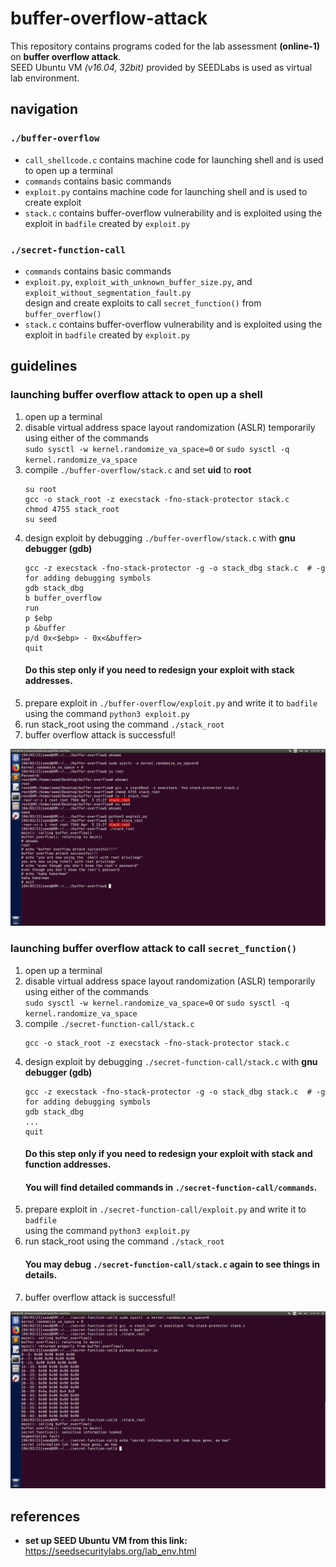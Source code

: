 # buffer-overflow-attack  
This repository contains programs coded for the lab assessment **(online-1)** on **buffer overflow attack**.  
SEED Ubuntu VM *(v16.04, 32bit)* provided by SEEDLabs is used as virtual lab environment.  
## navigation  
### `./buffer-overflow`  
- `call_shellcode.c` contains machine code for launching shell and is used to open up a terminal  
- `commands` contains basic commands  
- `exploit.py` contains machine code for launching shell and is used to create exploit  
- `stack.c` contains buffer-overflow vulnerability and is exploited using the exploit in `badfile` created by `exploit.py`  

### `./secret-function-call`  
- `commands` contains basic commands  
- `exploit.py`, `exploit_with_unknown_buffer_size.py`, and `exploit_without_segmentation_fault.py`  
  design and create exploits to call `secret_function()` from `buffer_overflow()`  
- `stack.c` contains buffer-overflow vulnerability and is exploited using the exploit in `badfile` created by `exploit.py`  
## guidelines  
### launching buffer overflow attack to open up a shell  
1. open up a terminal  
2. disable virtual address space layout randomization (ASLR) temporarily using either of the commands  
   `sudo sysctl -w kernel.randomize_va_space=0` or `sudo sysctl -q kernel.randomize_va_space`  
3. compile `./buffer-overflow/stack.c` and set **uid** to **root**  
   ```
   su root
   gcc -o stack_root -z execstack -fno-stack-protector stack.c
   chmod 4755 stack_root
   su seed
   ```  
4. design exploit by debugging `./buffer-overflow/stack.c` with **gnu debugger (gdb)**  
   ```
   gcc -z execstack -fno-stack-protector -g -o stack_dbg stack.c  # -g for adding debugging symbols
   gdb stack_dbg
   b buffer_overflow
   run
   p $ebp
   p &buffer
   p/d 0x<$ebp> - 0x<&buffer>
   quit
   ```  
   #### Do this step only if you need to redesign your exploit with stack addresses.  
5. prepare exploit in `./buffer-overflow/exploit.py` and write it to `badfile`  
   using the command `python3 exploit.py`  
6. run stack_root using the command `./stack_root`  
7. buffer overflow attack is successful!  

![alt text](https://github.com/FromSaffronCity/computer-security-sessional/blob/main/buffer-overflow-attack/res/buffer-overlow-attack.png?raw=true)  

### launching buffer overflow attack to call `secret_function()`  
1. open up a terminal  
2. disable virtual address space layout randomization (ASLR) temporarily using either of the commands  
   `sudo sysctl -w kernel.randomize_va_space=0` or `sudo sysctl -q kernel.randomize_va_space`  
3. compile `./secret-function-call/stack.c`  
   ```
   gcc -o stack_root -z execstack -fno-stack-protector stack.c
   ```  
4. design exploit by debugging `./secret-function-call/stack.c` with **gnu debugger (gdb)**  
   ```
   gcc -z execstack -fno-stack-protector -g -o stack_dbg stack.c  # -g for adding debugging symbols
   gdb stack_dbg
   ...
   quit
   ```  
   #### Do this step only if you need to redesign your exploit with stack and function addresses.  
   #### You will find detailed commands in `./secret-function-call/commands`.  
5. prepare exploit in `./secret-function-call/exploit.py` and write it to `badfile`  
   using the command `python3 exploit.py`  
6. run stack_root using the command `./stack_root`  
   #### You may debug `./secret-function-call/stack.c` again to see things in details.  
7. buffer overflow attack is successful!  

![alt text](https://github.com/FromSaffronCity/computer-security-sessional/blob/main/buffer-overflow-attack/res/secret-function-call.png?raw=true)  

## references  
- **set up SEED Ubuntu VM from this link:** https://seedsecuritylabs.org/lab_env.html  
